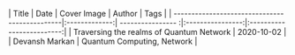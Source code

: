 |                   Title                       |     Date     | Cover Image         | Author         |        Tags               |
| ----------------------------------------------|:-------------:| ---------------- :|:----------------:|:-------------------------:|
| Traversing the realms of Quantum Network     | 2020-10-02     |                   | Devansh Markan  |  Quantum Computing, Network |
